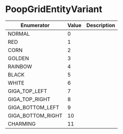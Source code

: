 # PoopGridEntityVariant

| Enumerator          | Value | Description |
| ------------------- | ----- | ----------- |
| NORMAL              | 0     |             |
| RED                 | 1     |             |
| CORN                | 2     |             |
| GOLDEN              | 3     |             |
| RAINBOW             | 4     |             |
| BLACK               | 5     |             |
| WHITE               | 6     |             |
| GIGA\_TOP\_LEFT     | 7     |             |
| GIGA\_TOP\_RIGHT    | 8     |             |
| GIGA\_BOTTOM\_LEFT  | 9     |             |
| GIGA\_BOTTOM\_RIGHT | 10    |             |
| CHARMING            | 11    |             |


